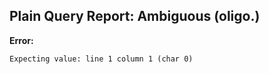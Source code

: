 ## Plain Query Report: Ambiguous (oligo.)

**Error:**
```
Expecting value: line 1 column 1 (char 0)
```